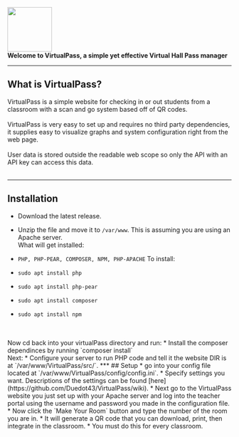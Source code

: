 <img src="https://raw.githubusercontent.com/Duedot43/VirtualPass/9964b06f96132ceec968d2db11fc68c2f3a31fe8/src/Images/preview.png" width="100" height=auto onclick='location="https://virtualpass.net"'></img><br>
**Welcome to VirtualPass, a simple yet effective Virtual Hall Pass manager**<br>
***
## What is VirtualPass?
VirtualPass is a simple website for checking in or out students from a classroom with a scan and go system based off of QR codes.<br><br>
VirtualPass is very easy to set up and requires no third party dependencies, it supplies easy to visualize graphs and system configuration right from the web page.<br><br>
User data is stored outside the readable web scope so only the API with an API key can access this data.<br><br>
***
## Installation
* Download the latest release.<br>

* Unzip the file and move it to `/var/www`. This is assuming you are using an Apache server.<br>
What will get installed:
*   `PHP, PHP-PEAR, COMPOSER, NPM, PHP-APACHE`
To install:
*  `sudo apt install php`
*  `sudo apt install php-pear`
*  `sudo apt install composer`
*  `sudo apt install npm`
  <br>
 <br>
Now cd back into your virtualPass directory and run: 
* Install the composer dependinces by running `composer install`<br>
Next:
* Configure your server to run PHP code and tell it the website DIR is at `/var/www/VirtualPass/src/`.
***
## Setup
* go into your config file located at `/var/www/VirtualPass/config/config.ini`.
* Specify settings you want. Descriptions of the settings can be found [here](https://github.com/Duedot43/VirtualPass/wiki).
* Next go to the VirtualPass website you just set up with your Apache server and log into the teacher portal using the username and password you made in the configuration file.
* Now click the `Make Your Room` button and type the number of the room you are in.
* It will generate a QR code that you can download, print, then integrate in the classroom.
* You must do this for every classroom.

